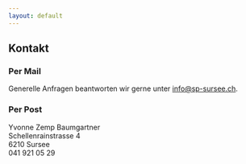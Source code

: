 ```yaml
---
layout: default
---
```


## Kontakt

### Per Mail

Generelle Anfragen beantworten wir gerne unter [info@sp-sursee.ch](mailto:info@sp-sursee.ch).

### Per Post

Yvonne Zemp Baumgartner<br>
Schellenrainstrasse 4<br>
6210 Sursee<br>
041 921 05 29
